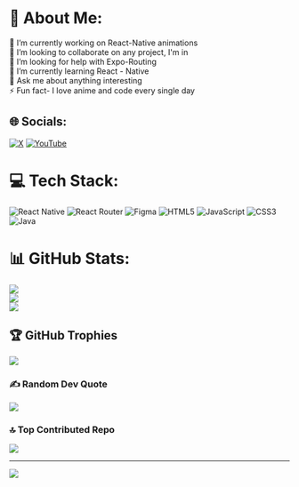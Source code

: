 # 💫 About Me:
🔭 I’m currently working on React-Native animations<br>👯 I’m looking to collaborate on any project, I'm in<br>🤝 I’m looking for help with Expo-Routing<br>🌱 I’m currently learning React - Native<br>💬 Ask me about anything interesting<br>⚡ Fun fact- I love anime and code every single day


## 🌐 Socials:
[![X](https://img.shields.io/badge/X-black.svg?logo=X&logoColor=white)](https://x.com/codex_w3) [![YouTube](https://img.shields.io/badge/YouTube-%23FF0000.svg?logo=YouTube&logoColor=white)](https://youtube.com/@@Cycodes) 

# 💻 Tech Stack:
![React Native](https://img.shields.io/badge/react_native-%2320232a.svg?style=for-the-badge&logo=react&logoColor=%2361DAFB) ![React Router](https://img.shields.io/badge/React_Router-CA4245?style=for-the-badge&logo=react-router&logoColor=white) ![Figma](https://img.shields.io/badge/figma-%23F24E1E.svg?style=for-the-badge&logo=figma&logoColor=white) ![HTML5](https://img.shields.io/badge/html5-%23E34F26.svg?style=for-the-badge&logo=html5&logoColor=white) ![JavaScript](https://img.shields.io/badge/javascript-%23323330.svg?style=for-the-badge&logo=javascript&logoColor=%23F7DF1E) ![CSS3](https://img.shields.io/badge/css3-%231572B6.svg?style=for-the-badge&logo=css3&logoColor=white) ![Java](https://img.shields.io/badge/java-%23ED8B00.svg?style=for-the-badge&logo=openjdk&logoColor=white)
# 📊 GitHub Stats:
![](https://github-readme-stats.vercel.app/api?username=cy-rus404&theme=dark&hide_border=true&include_all_commits=false&count_private=false)<br/>
![](https://github-readme-streak-stats.herokuapp.com/?user=cy-rus404&theme=dark&hide_border=true)<br/>
![](https://github-readme-stats.vercel.app/api/top-langs/?username=cy-rus404&theme=dark&hide_border=true&include_all_commits=false&count_private=false&layout=compact)

## 🏆 GitHub Trophies
![](https://github-profile-trophy.vercel.app/?username=cy-rus404&theme=radical&no-frame=false&no-bg=true&margin-w=4)

### ✍️ Random Dev Quote
![](https://quotes-github-readme.vercel.app/api?type=horizontal&theme=radical)

### 🔝 Top Contributed Repo
![](https://github-contributor-stats.vercel.app/api?username=cy-rus404&limit=5&theme=dark&combine_all_yearly_contributions=true)

---
[![](https://visitcount.itsvg.in/api?id=cy-rus404&icon=0&color=0)](https://visitcount.itsvg.in)

<!-- Proudly created with GPRM ( https://gprm.itsvg.in ) -->
